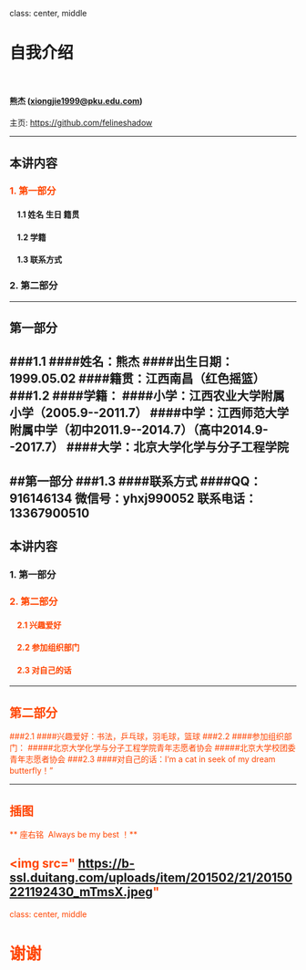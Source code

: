 class: center, middle

# 自我介绍

&nbsp;
&nbsp;

#### 熊杰 (xiongjie1999@pku.edu.com)

主页: https://github.com/felineshadow

---

## 本讲内容

### <font color="orangered">1. 第一部分</font>

#### &nbsp; &nbsp; 1.1 姓名  生日  籍贯
#### &nbsp; &nbsp; 1.2 学籍
#### &nbsp; &nbsp; 1.3 联系方式

### 2. 第二部分


---

## 第一部分
###1.1
####姓名：熊杰
####出生日期：1999.05.02
####籍贯：江西南昌（红色摇篮）
###1.2
####学籍：
####小学：江西农业大学附属小学（2005.9--2011.7）
####中学：江西师范大学附属中学（初中2011.9--2014.7）（高中2014.9--2017.7）
####大学：北京大学化学与分子工程学院
---

##第一部分
###1.3
####联系方式
####QQ：916146134  微信号：yhxj990052  联系电话：13367900510
---

## 本讲内容

### 1. 第一部分</font>

### <font color="orangered">2. 第二部分
#### &nbsp; &nbsp; 2.1 兴趣爱好
#### &nbsp; &nbsp; 2.2 参加组织部门
#### &nbsp; &nbsp; 2.3 对自己的话

---

## 第二部分
###2.1
####兴趣爱好：书法，乒乓球，羽毛球，篮球
###2.2
####参加组织部门：
#####北京大学化学与分子工程学院青年志愿者协会
#####北京大学校团委青年志愿者协会
###2.3
####对自己的话：I‘m a cat in seek of my dream butterfly！”

---

## 插图

** 座右铭  Always be my best ！**

<img src=" https://b-ssl.duitang.com/uploads/item/201502/21/20150221192430_mTmsX.jpeg" 
---

class: center, middle

# 谢谢
